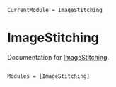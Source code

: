 ```@meta
CurrentModule = ImageStitching
```

# ImageStitching

Documentation for [ImageStitching](https://github.com/arcAman07/ImageStitching.jl).

```@index
```

```@autodocs
Modules = [ImageStitching]
```
